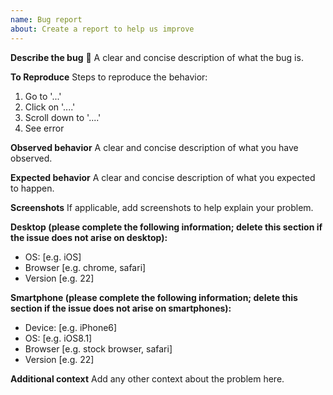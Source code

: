 ```yaml
---
name: Bug report
about: Create a report to help us improve
---
```


<!--
  - Thanks for taking the time to report a bug in the Canvasboard project.
  - Before filing a new issue, please do a quick search to check that it hasn't
  - already been filed on the [issue tracker](https://github.com/Canvasbird/canvasboard/issues)._
  -->

**Describe the bug** 🐛
A clear and concise description of what the bug is.

**To Reproduce**
Steps to reproduce the behavior:

1.  Go to '...'
2.  Click on '....'
3.  Scroll down to '....'
4.  See error

**Observed behavior**
A clear and concise description of what you have observed.

**Expected behavior**
A clear and concise description of what you expected to happen.

**Screenshots**
If applicable, add screenshots to help explain your problem.

**Desktop (please complete the following information; delete this section if the issue does not arise on desktop):**

-   OS: [e.g. iOS]
-   Browser [e.g. chrome, safari]
-   Version [e.g. 22]

**Smartphone (please complete the following information; delete this section if the issue does not arise on smartphones):**

-   Device: [e.g. iPhone6]
-   OS: [e.g. iOS8.1]
-   Browser [e.g. stock browser, safari]
-   Version [e.g. 22]

**Additional context**
Add any other context about the problem here.
